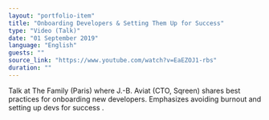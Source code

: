 ```yaml
---
layout: "portfolio-item"
title: "Onboarding Developers & Setting Them Up for Success"
type: "Video (Talk)"
date: "01 September 2019"
language: "English"
guests: ""
source_link: "https://www.youtube.com/watch?v=EaEZOJ1-rbs"
duration: ""
---
```


Talk at The Family (Paris) where J.-B. Aviat (CTO, Sqreen) shares best practices for onboarding new developers. Emphasizes avoiding burnout and setting up devs for success .
